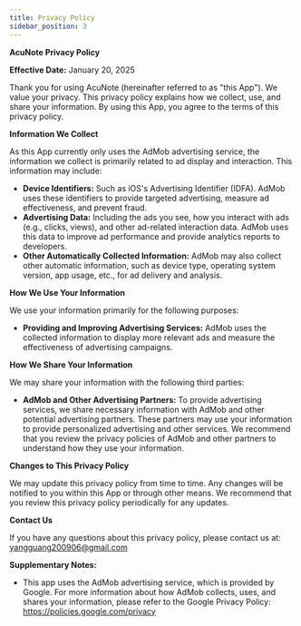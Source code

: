 ```yaml
---
title: Privacy Policy
sidebar_position: 3
---
```


**AcuNote Privacy Policy**

**Effective Date:** January 20, 2025

Thank you for using AcuNote (hereinafter referred to as "this App"). We value your privacy. This privacy policy explains how we collect, use, and share your information. By using this App, you agree to the terms of this privacy policy.

**Information We Collect**

As this App currently only uses the AdMob advertising service, the information we collect is primarily related to ad display and interaction. This information may include:

- **Device Identifiers:** Such as iOS's Advertising Identifier (IDFA). AdMob uses these identifiers to provide targeted advertising, measure ad effectiveness, and prevent fraud.
- **Advertising Data:** Including the ads you see, how you interact with ads (e.g., clicks, views), and other ad-related interaction data. AdMob uses this data to improve ad performance and provide analytics reports to developers.
- **Other Automatically Collected Information:** AdMob may also collect other automatic information, such as device type, operating system version, app usage, etc., for ad delivery and analysis.

**How We Use Your Information**

We use your information primarily for the following purposes:

- **Providing and Improving Advertising Services:** AdMob uses the collected information to display more relevant ads and measure the effectiveness of advertising campaigns.

**How We Share Your Information**

We may share your information with the following third parties:

- **AdMob and Other Advertising Partners:** To provide advertising services, we share necessary information with AdMob and other potential advertising partners. These partners may use your information to provide personalized advertising and other services. We recommend that you review the privacy policies of AdMob and other partners to understand how they use your information.

**Changes to This Privacy Policy**

We may update this privacy policy from time to time. Any changes will be notified to you within this App or through other means. We recommend that you review this privacy policy periodically for any updates.

**Contact Us**

If you have any questions about this privacy policy, please contact us at: yangguang200906@gmail.com

**Supplementary Notes:**

- This app uses the AdMob advertising service, which is provided by Google. For more information about how AdMob collects, uses, and shares your information, please refer to the Google Privacy Policy: https://policies.google.com/privacy
